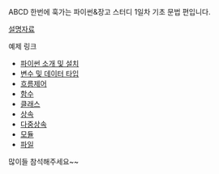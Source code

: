 
ABCD 한번에 훅가는 파이썬&장고 스터디 1일차 기초 문법 편입니다.

[설명자료](https://drive.google.com/open?id=1ZXB41SRbEgRJm1RIgeP8nMdOUJ-_DKVz4ZN0lPmjrdc)

예제 링크
+ [파이썬 소개 및 설치](https://github.com/misolab/abcd-python-basic/blob/master/0_hello.py)
+ [변수 및 데이터 타입](https://github.com/misolab/abcd-python-basic/blob/master/1_datatype.py)
+ [흐름제어](https://github.com/misolab/abcd-python-basic/blob/master/2_control_flow.py)
+ [함수](https://github.com/misolab/abcd-python-basic/blob/master/3_function.py)
+ [클래스](https://github.com/misolab/abcd-python-basic/blob/master/4_class.py)
+ [상속](https://github.com/misolab/abcd-python-basic/blob/master/5_extends.py)
+ [다중상속](https://github.com/misolab/abcd-python-basic/blob/master/6_multi_extends.py)
+ [모듈](https://github.com/misolab/abcd-python-basic/blob/master/7_module.py)
+ [파일](https://github.com/misolab/abcd-python-basic/blob/master/8_file.py)


많이들 참석해주세요~~